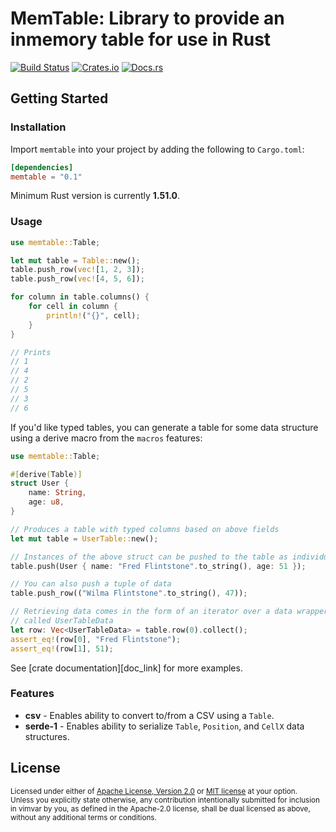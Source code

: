 # MemTable: Library to provide an inmemory table for use in Rust

[![Build Status][build_img]][build_lnk]
[![Crates.io][crates_img]][crates_lnk]
[![Docs.rs][doc_img]][doc_lnk]

## Getting Started

### Installation

Import `memtable` into your project by adding the following to `Cargo.toml`:

```toml
[dependencies]
memtable = "0.1"
```

Minimum Rust version is currently **1.51.0**.

### Usage

```rust
use memtable::Table;

let mut table = Table::new();
table.push_row(vec![1, 2, 3]);
table.push_row(vec![4, 5, 6]);

for column in table.columns() {
    for cell in column {
        println!("{}", cell);
    }
}

// Prints
// 1
// 4
// 2
// 5
// 3
// 6
```

If you'd like typed tables, you can generate a table for some data structure
using a derive macro from the `macros` features:

```rust
use memtable::Table;

#[derive(Table)]
struct User {
    name: String,
    age: u8,
}

// Produces a table with typed columns based on above fields
let mut table = UserTable::new();

// Instances of the above struct can be pushed to the table as individual rows
table.push(User { name: "Fred Flintstone".to_string(), age: 51 });

// You can also push a tuple of data
table.push_row(("Wilma Flintstone".to_string(), 47));

// Retrieving data comes in the form of an iterator over a data wrapper
// called UserTableData
let row: Vec<UserTableData> = table.row(0).collect();
assert_eq!(row[0], "Fred Flintstone");
assert_eq!(row[1], 51);
```

See [crate documentation][doc_link] for more examples.

### Features

- **csv** - Enables ability to convert to/from a CSV using a `Table`.
- **serde-1** - Enables ability to serialize `Table`, `Position`, and `CellX`
  data structures.

## License

<sup>
Licensed under either of <a href="LICENSE-APACHE">Apache License, Version
2.0</a> or <a href="LICENSE-MIT">MIT license</a> at your option.
</sup>

<br>

<sub>
Unless you explicitly state otherwise, any contribution intentionally submitted
for inclusion in vimvar by you, as defined in the Apache-2.0 license, shall be
dual licensed as above, without any additional terms or conditions.
</sub>

[build_img]: https://github.com/chipsenkbeil/memtable-rs/workflows/CI/badge.svg
[build_lnk]: https://github.com/chipsenkbeil/memtable-rs/actions
[crates_img]: https://img.shields.io/crates/v/memtable.svg
[crates_lnk]: https://crates.io/crates/memtable
[doc_img]: https://docs.rs/memtable/badge.svg
[doc_lnk]: https://docs.rs/memtable
